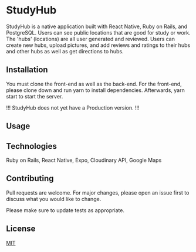 # StudyHub

StudyHub is a native application built with React Native, Ruby on Rails, and PostgreSQL. Users can see public locations that are good for study or work. The 'hubs' (locations) are all user generated and reviewed. Users can create new hubs, upload pictures, and add reviews and ratings to their hubs and other hubs as well as get directions to hubs.


## Installation

You must clone the front-end as well as the back-end. For the front-end, please clone down and run yarn to install dependencies.
Afterwards, yarn start to start the server. 

!!! StudyHub does not yet have a Production version. !!!


## Usage


## Technologies
Ruby on Rails,
React Native,
Expo,
Cloudinary API,
Google Maps


## Contributing
Pull requests are welcome. For major changes, please open an issue first to discuss what you would like to change.

Please make sure to update tests as appropriate.

## License
[MIT](https://choosealicense.com/licenses/mit/)